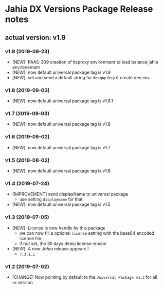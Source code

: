 # Jahia DX Versions Package Release notes

## actual version: v1.9

### v1.9 (2019-09-23)
* [NEW]:  PAAS-309 creation of haproxy environment to load balance jahia environement
* [NEW]:  now default universal package tag is v1.9
* [NEW]:  set and send a default string for `ddogApikey` if create dev env

### v1.8 (2019-09-03)
* [NEW]:  now default universal package tag is v1.8.1

### v1.7 (2019-09-03)
* [NEW]:  now default universal package tag is v1.8

### v1.6 (2019-08-02)
* [NEW]:  now default universal package tag is v1.7

### v1.5 (2019-08-02)
* [NEW]:  now default universal package tag is v1.6

### v1.4 (2019-07-24)
* [IMPROVEMENT] send displayName to universal package
    * use setting `displayname` for that
* [NEW]: now default universal package tag is v1.5

### v1.3 (2019-07-05)
* [NEW]: License is now handle by this package
    * we can now fill a optional `license` setting with the base64 encoded license file
    * if not set, the 30 days demo license remain
* [NEW]: A new _Jahia_ release appears !
    * `7.3.1.1`

### v1.2 (2019-07-02)
* [CHANGE] Now pointing by default to the `Universal Package v1.3` for all `dx` version
